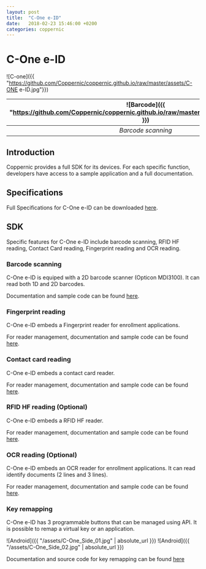 ```yaml
---
layout: post
title:  "C-One e-ID"
date:   2018-02-23 15:46:00 +0200
categories: coppernic
---
```


C-One e-ID
==============
![C-one]({{ "https://github.com/Coppernic/coppernic.github.io/raw/master/assets/C-ONE e-ID.jpg"}})


|![Barcode]({{ "https://github.com/Coppernic/coppernic.github.io/raw/master/assets/barcode_blue.png" }})| ![RFID]({{ "https://github.com/Coppernic/coppernic.github.io/raw/master/assets/rfid_blue.png"}}) | ![Android]({{ "https://github.com/Coppernic/coppernic.github.io/raw/master/assets/android_blue.png"}}) | ![Fingerprint]({{ "https://github.com/Coppernic/coppernic.github.io/raw/master/assets/fingerprint_blue.png"}}) | ![Ocr]({{ "https://github.com/Coppernic/coppernic.github.io/raw/master/assets/fingerprint_blue.png"}}) |
|:---:|:---:|:---:|:---:|:---:|
|*Barcode scanning*|*RFID HF*|*Key remapping*|*Fingerprint*|*Ocr*|


Introduction
------------

Coppernic provides a full SDK for its devices. For each specific function, developers have access to a sample application and a full documentation.

Specifications
--------------

Full Specifications for C-One e-ID can be downloaded [here](https://www.coppernic.fr/wp-content/uploads/Documentation/c-one-eid/specification-c-one-e-id-en.pdf).

SDK
---

Specific features for C-One e-ID include barcode scanning, RFID HF reading, Contact Card reading, Fingerprint reading and OCR reading.


### Barcode scanning

C-One e-ID is equiped with a 2D barcode scanner (Opticon MDI3100). It can read both 1D and 2D barcodes.

Documentation and sample code can be found [here](https://github.com/Coppernic/ScanSample).



### Fingerprint reading

C-One e-ID embeds a Fingerprint reader for enrollment applications.

For reader management, documentation and sample code can be found [here](https://github.com/Coppernic/ColumboFPSample).

### Contact card reading

C-One e-ID embeds a contact card reader.

For reader management, documentation and sample code can be found [here](https://github.com/Coppernic/PcscSample).

### RFID HF reading (Optional)

C-One e-ID embeds a RFID HF reader.

For reader management, documentation and sample code can be found [here](https://github.com/Coppernic/PcscSample).

### OCR reading (Optional)

C-One e-ID embeds an OCR reader for enrollment applications. It can read identify documents (2 lines and 3 lines).

For reader management, documentation and sample code can be found [here](https://github.com/Coppernic/OcrSample).

### Key remapping

C-One e-ID has 3 programmable buttons that can be managed using API. It is possible to remap a virtual key or an application.

![Android]({{ "/assets/C-One_Side_01.jpg" | absolute_url }}) ![Android]({{ "/assets/C-One_Side_02.jpg" | absolute_url }})

Documentation and source code for key remapping can be found [here](https://github.com/Coppernic/KeyRemappingSample)
